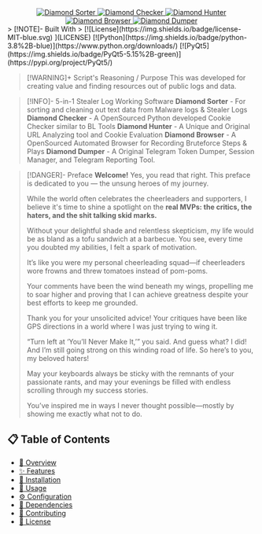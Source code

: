 <div align="center">
  <a href="#diamond-sorter">
    <img src="https://img.shields.io/badge/Diamond%20Sorter-4CAF50?style=for-the-badge" alt="Diamond Sorter"/>
  </a>
  <a href="#diamond-checker">
    <img src="https://img.shields.io/badge/Diamond%20Checker-2196F3?style=for-the-badge" alt="Diamond Checker"/>
  </a>
  <a href="#diamond-hunter">
    <img src="https://img.shields.io/badge/Diamond%20Hunter-FFC107?style=for-the-badge" alt="Diamond Hunter"/>
  </a>
  <a href="#diamond-browser">
    <img src="https://img.shields.io/badge/Diamond%20Browser-9C27B0?style=for-the-badge" alt="Diamond Browser"/>
  </a>
  <a href="#diamond-dumper">
    <img src="https://img.shields.io/badge/Diamond%20Dumper-F44336?style=for-the-badge" alt="Diamond Dumper"/>
  </a>
</div>
> [!NOTE]- Built With
>  [![License](https://img.shields.io/badge/license-MIT-blue.svg) ](LICENSE)  [![Python](https://img.shields.io/badge/python-3.8%2B-blue)](https://www.python.org/downloads/)  [![PyQt5](https://img.shields.io/badge/PyQt5-5.15%2B-green)](https://pypi.org/project/PyQt5/)

> [!WARNING]+ Script's Reasoning / Purpose
> This was developed for creating value and finding resources out of public logs and data.


> [!INFO]- 5-in-1 Stealer Log Working Software
> **Diamond Sorter** - For sorting and cleaning out text data from Malware logs & Stealer Logs
> **Diamond Checker** - A OpenSourced Python developed Cookie Checker similar to BL Tools
> **Diamond Hunter** - A Unique and  Original URL Analyzing tool and Cookie Evaluation
> **Diamond Browser** - A OpenSourced Automated Browser for Recording Bruteforce Steps & Plays
> **Diamond Dumper** - A Original Telegram Token Dumper, Session Manager, and Telegram Reporting Tool.


> [!DANGER]- Preface
>                           **Welcome!**
>                        Yes, you read that right.
>                  This preface is dedicated to you 
>                             —
>                 the unsung heroes of my journey.
> 
> While the world often celebrates the cheerleaders and supporters, I believe it's time to shine a spotlight on the **real MVPs: the critics, the haters, and the shit talking skid marks.**
> 
> 
> Without your delightful shade and relentless skepticism, my life would be as bland as a tofu sandwich at a barbecue. You see, every time you doubted my abilities, I felt a spark of motivation.
>
> 
> It’s like you were my personal cheerleading squad—if cheerleaders wore frowns and threw tomatoes instead of pom-poms.
> 
> Your comments have been the wind beneath my wings, propelling me to soar higher and proving that I can achieve greatness despite your best efforts to keep me grounded. 
> 
> Thank you for your unsolicited advice! 
> Your critiques have been like GPS directions in a world where I was just trying to wing it.
> 
> “Turn left at ‘You’ll Never Make It,’” you said. And guess what? I did! And I’m still going strong on this winding road of life. So here’s to you, my beloved haters!
> 
> May your keyboards always be sticky with the remnants of your passionate rants, and may your evenings be filled with endless scrolling through my success stories.
> 
> You’ve inspired me in ways I never thought possible—mostly by showing me exactly what not to do.

## 📋 Table of Contents
- [🌟 Overview](#-overview)
- [✨ Features](#-features)
- [🚀 Installation](#-installation)
- [🔧 Usage](#-usage)
- [⚙️ Configuration](#️-configuration)
- [🔗 Dependencies](#-dependencies)
- [🤝 Contributing](#-contributing)
- [📄 License](#-license)

